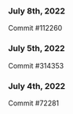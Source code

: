 ### July 8th, 2022

Commit #112260

### July 5th, 2022

Commit #314353


### July 4th, 2022

Commit #72281
